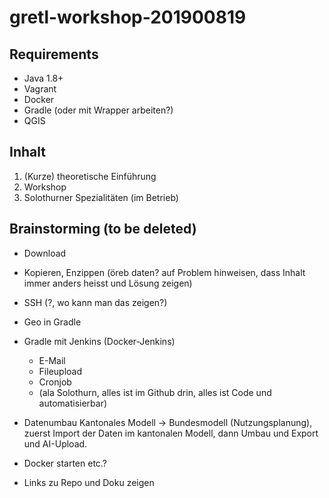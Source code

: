 # gretl-workshop-201900819

## Requirements
* Java 1.8+
* Vagrant
* Docker
* Gradle (oder mit Wrapper arbeiten?)
* QGIS

## Inhalt
1. (Kurze) theoretische Einführung
2. Workshop
3. Solothurner Spezialitäten (im Betrieb)


## Brainstorming (to be deleted)
- Download 
- Kopieren, Enzippen (öreb daten? auf Problem hinweisen, dass Inhalt immer anders heisst und Lösung zeigen)
- SSH (?, wo kann man das zeigen?)
- Geo in Gradle
- Gradle mit Jenkins (Docker-Jenkins)
  * E-Mail
  * Fileupload
  * Cronjob
  * (ala Solothurn, alles ist im Github drin, alles ist Code und automatisierbar)
- Datenumbau Kantonales Modell -> Bundesmodell (Nutzungsplanung), zuerst Import der Daten im kantonalen Modell, dann Umbau und Export und AI-Upload.
- Docker starten etc.?

- Links zu Repo und Doku zeigen


